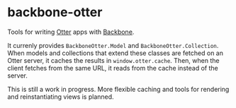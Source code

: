 backbone-otter
==============

Tools for writing [Otter](https://github.com/bfirsh/otter) apps with [Backbone](http://backbonejs.org).

It currenly provides `BackboneOtter.Model` and `BackboneOtter.Collection`. When models and collections that extend these classes are fetched on an Otter server, it caches the results in `window.otter.cache`. Then, when the client fetches from the same URL, it reads from the cache instead of the server.

This is still a work in progress. More flexible caching and tools for rendering and reinstantiating views is planned.

